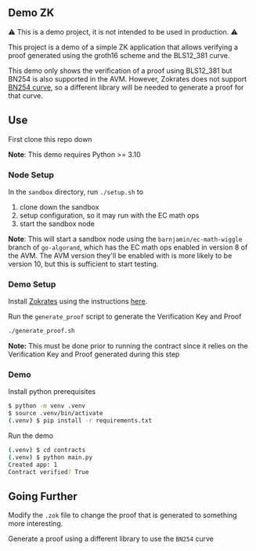 Demo ZK
-------

:warning: This is a demo project, it is not intended to be used in production. :warning: 

This project is a demo of a simple ZK application that allows verifying a proof generated using the groth16 scheme and the BLS12_381 curve. 

This demo only shows the verification of a proof using BLS12_381 but BN254 is also supported in the AVM. However, Zokrates does not support [BN254 curve][zokrates-curves], so a different library will be needed to generate a proof for that curve.  

## Use 

First clone this repo down

**Note**: This demo requires Python >= 3.10 

### Node Setup

In the `sandbox` directory, run `./setup.sh` to 

1. clone down the sandbox 
2. setup configuration, so it may run with the EC math ops
3. start the sandbox node

**Note**: This will start a sandbox node using the `barnjamin/ec-math-wiggle` branch of `go-algorand`, which has the EC math ops enabled in version 8 of the AVM. The AVM version they'll be enabled with is more likely to be version 10, but this is sufficient to start testing. 

### Demo Setup

Install [Zokrates][zokrates] using the instructions [here][zokrates-install].

Run the `generate_proof` script to generate the Verification Key and Proof

```bash
./generate_proof.sh
```

**Note:** This must be done prior to running the contract since it relies on the Verification Key and Proof generated during this step

### Demo

Install python prerequisites

```bash
$ python -m venv .venv
$ source .venv/bin/activate
(.venv) $ pip install -r requirements.txt
```

Run the demo 

```bash
(.venv) $ cd contracts 
(.venv) $ python main.py
Created app: 1
Contract verified? True
```

## Going Further

Modify the `.zok` file to change the proof that is generated to something more interesting.

Generate a proof using a different library to use the `BN254` curve


[zokrates]: https://zokrates.github.io/
[zokrates-install]: https://zokrates.github.io/gettingstarted.html#one-line-installation
[zokrates-curves]: https://zokrates.github.io/toolbox/proving_schemes.html#curves
[sandbox]: https://github.com/algorand/sandbox
